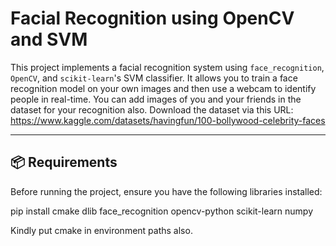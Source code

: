 # Facial Recognition using OpenCV and SVM

This project implements a facial recognition system using `face_recognition`, `OpenCV`, and `scikit-learn`'s SVM classifier. It allows you to train a face recognition model on your own images and then use a webcam to identify people in real-time. You can add images of you and your friends in the dataset for your recognition also. Download the dataset via this URL: https://www.kaggle.com/datasets/havingfun/100-bollywood-celebrity-faces

---

## 📦 Requirements

Before running the project, ensure you have the following libraries installed:

pip install cmake dlib face_recognition opencv-python scikit-learn numpy

Kindly put cmake in environment paths also.

